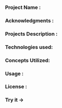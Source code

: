 ### Project Name : 

### Acknowledgments : 

### Projects Description : 

### Technologies used:

### Concepts Utilized:

### Usage :

### License : 





### Try it ->
